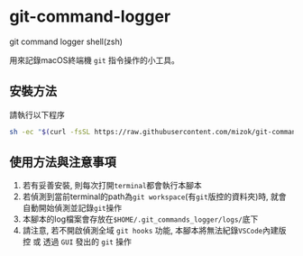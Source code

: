 # git-command-logger
git command logger shell(zsh)

用來記錄macOS終端機 `git` 指令操作的小工具。

## 安裝方法

請執行以下程序

```zsh
sh -ec "$(curl -fsSL https://raw.githubusercontent.com/mizok/git-commands-logger/main/installer.sh)"
```


## 使用方法與注意事項

1. 若有妥善安裝, 則每次打開`terminal`都會執行本腳本
2. 若偵測到當前terminal的path為`git workspace`(有`git`版控的資料夾)時, 就會自動開始偵測並記錄`git`操作
3. 本腳本的log檔案會存放在`$HOME/.git_commands_logger/logs/`底下
4. 請注意, 若不開啟偵測全域 `git hooks` 功能, 本腳本將無法紀錄`VSCode`內建版控 或 透過 `GUI` 發出的 `git` 操作

